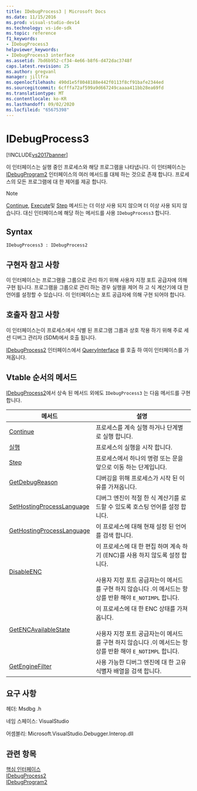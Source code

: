```yaml
---
title: IDebugProcess3 | Microsoft Docs
ms.date: 11/15/2016
ms.prod: visual-studio-dev14
ms.technology: vs-ide-sdk
ms.topic: reference
f1_keywords:
- IDebugProcess3
helpviewer_keywords:
- IDebugProcess3 interface
ms.assetid: 7bd6b952-cf34-4e66-b8f6-d472dac3748f
caps.latest.revision: 25
ms.author: gregvanl
manager: jillfra
ms.openlocfilehash: 490d1e5f8048188e442f0113f8cf91bafe2344ed
ms.sourcegitcommit: 6cfffa72af599a9d667249caaaa411bb28ea69fd
ms.translationtype: MT
ms.contentlocale: ko-KR
ms.lasthandoff: 09/02/2020
ms.locfileid: "65675398"
---
```

# <a name="idebugprocess3"></a>IDebugProcess3
[!INCLUDE[vs2017banner](../../../includes/vs2017banner.md)]

이 인터페이스는 실행 중인 프로세스와 해당 프로그램을 나타냅니다. 이 인터페이스는 [IDebugProgram2](../../../extensibility/debugger/reference/idebugprogram2.md) 인터페이스의 여러 메서드를 대체 하는 것으로 존재 합니다. 프로세스의 모든 프로그램에 대 한 제어를 제공 합니다.  
  
> [!NOTE]
> [Continue](../../../extensibility/debugger/reference/idebugprogram2-continue.md), [Execute](../../../extensibility/debugger/reference/idebugprogram2-execute.md)및 [Step](../../../extensibility/debugger/reference/idebugprogram2-step.md) 메서드는 더 이상 사용 되지 않으며 더 이상 사용 되지 않습니다. 대신 인터페이스에 해당 하는 메서드를 사용 `IDebugProcess3` 합니다.  
  
## <a name="syntax"></a>Syntax  
  
```  
IDebugProcess3 : IDebugProcess2  
```  
  
## <a name="notes-for-implementers"></a>구현자 참고 사항  
 이 인터페이스는 프로그램을 그룹으로 관리 하기 위해 사용자 지정 포트 공급자에 의해 구현 됩니다. 프로그램을 그룹으로 관리 하는 경우 실행을 제어 하 고 식 계산기에 대 한 언어를 설정할 수 있습니다. 이 인터페이스는 포트 공급자에 의해 구현 되어야 합니다.  
  
## <a name="notes-for-callers"></a>호출자 참고 사항  
 이 인터페이스는이 프로세스에서 식별 된 프로그램 그룹과 상호 작용 하기 위해 주로 세션 디버그 관리자 (SDM)에서 호출 됩니다.  
  
 [IDebugProcess2](../../../extensibility/debugger/reference/idebugprocess2.md) 인터페이스에서 [QueryInterface](https://msdn.microsoft.com/library/62fce95e-aafa-4187-b50b-e6611b74c3b3) 를 호출 하 여이 인터페이스를 가져옵니다.  
  
## <a name="methods-in-vtable-order"></a>Vtable 순서의 메서드  
 [IDebugProcess2](../../../extensibility/debugger/reference/idebugprocess2.md)에서 상속 된 메서드 외에도 `IDebugProcess3` 는 다음 메서드를 구현 합니다.  
  
|메서드|설명|  
|------------|-----------------|  
|[Continue](../../../extensibility/debugger/reference/idebugprocess3-continue.md)|프로세스를 계속 실행 하거나 단계별로 실행 합니다.|  
|[실행](../../../extensibility/debugger/reference/idebugprocess3-execute.md)|프로세스의 실행을 시작 합니다.|  
|[Step](../../../extensibility/debugger/reference/idebugprocess3-step.md)|프로세스에서 하나의 명령 또는 문을 앞으로 이동 하는 단계입니다.|  
|[GetDebugReason](../../../extensibility/debugger/reference/idebugprocess3-getdebugreason.md)|디버깅을 위해 프로세스가 시작 된 이유를 가져옵니다.|  
|[SetHostingProcessLanguage](../../../extensibility/debugger/reference/idebugprocess3-sethostingprocesslanguage.md)|디버그 엔진이 적절 한 식 계산기를 로드할 수 있도록 호스팅 언어를 설정 합니다.|  
|[GetHostingProcessLanguage](../../../extensibility/debugger/reference/idebugprocess3-gethostingprocesslanguage.md)|이 프로세스에 대해 현재 설정 된 언어를 검색 합니다.|  
|[DisableENC](../../../extensibility/debugger/reference/idebugprocess3-disableenc.md)|이 프로세스에 대 한 편집 하며 계속 하기 (ENC)를 사용 하지 않도록 설정 합니다.<br /><br /> 사용자 지정 포트 공급자는이 메서드를 구현 하지 않습니다 .이 메서드는 항상를 반환 해야 `E_NOTIMPL` 합니다.|  
|[GetENCAvailableState](../../../extensibility/debugger/reference/idebugprocess3-getencavailablestate.md)|이 프로세스에 대 한 ENC 상태를 가져옵니다.<br /><br /> 사용자 지정 포트 공급자는이 메서드를 구현 하지 않습니다 .이 메서드는 항상를 반환 해야 `E_NOTIMPL` 합니다.|  
|[GetEngineFilter](../../../extensibility/debugger/reference/idebugprocess3-getenginefilter.md)|사용 가능한 디버그 엔진에 대 한 고유 식별자 배열을 검색 합니다.|  
  
## <a name="requirements"></a>요구 사항  
 헤더: Msdbg .h  
  
 네임 스페이스: VisualStudio  
  
 어셈블리: Microsoft.VisualStudio.Debugger.Interop.dll  
  
## <a name="see-also"></a>관련 항목  
 [핵심 인터페이스](../../../extensibility/debugger/reference/core-interfaces.md)   
 [IDebugProcess2](../../../extensibility/debugger/reference/idebugprocess2.md)   
 [IDebugProgram2](../../../extensibility/debugger/reference/idebugprogram2.md)

